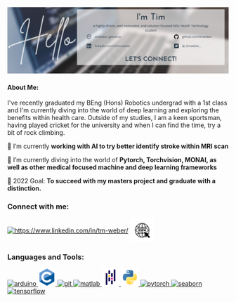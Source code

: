 <a href="https://timweber.github.io">
  <img src="https://github.com/TimWeber/timweber/blob/master/Banner - new.png">
</a>

<h4 align="left"><b>About Me:</b> </h4>
<p>I've recently graduated my BEng (Hons) Robotics undergrad with a 1st class and I'm currently diving into the world of deep learning and exploring the benefits within health care. Outside of my studies, I am a keen sportsman, having played cricket for the university and when I can find the time, try a bit of rock climbing.</p>

🔭 I’m currently **working with AI to try better identify stroke within MRI scan**

🌱 I’m currently diving into the world of **Pytorch, Torchvision, MONAI, as well as other medical focused machine and deep learning frameworks**

🥅 2022 Goal: **To succeed with my masters project and graduate with a distinction.**

<h3 align="left">Connect with me:</h3>
<p align="left">
<a href="https://linkedin.com/in/tm-weber/" target="blank"><img align="center" src="https://raw.githubusercontent.com/rahuldkjain/github-profile-readme-generator/master/src/images/icons/Social/linked-in-alt.svg" alt="https://www.linkedin.com/in/tm-weber/" height="30" width="40" /></a>
<a href="https://timweber.github.io" target="blank"><img align="center" src="https://github.com/TimWeber/timweber/blob/master/icon.png" alt="timweber.github.io" height="55" width="55" /></a>
</p>

<h3 align="left">Languages and Tools:</h3>
<p align="left"> <a href="https://www.arduino.cc/" target="_blank" rel="noreferrer"> <img src="https://cdn.worldvectorlogo.com/logos/arduino-1.svg" alt="arduino" width="40" height="40"/> </a> <a href="https://www.cprogramming.com/" target="_blank" rel="noreferrer"> <img src="https://raw.githubusercontent.com/devicons/devicon/master/icons/c/c-original.svg" alt="c" width="40" height="40"/> </a> <a href="https://git-scm.com/" target="_blank" rel="noreferrer"> <img src="https://www.vectorlogo.zone/logos/git-scm/git-scm-icon.svg" alt="git" width="40" height="40"/> </a> <a href="https://www.mathworks.com/" target="_blank" rel="noreferrer"> <img src="https://upload.wikimedia.org/wikipedia/commons/2/21/Matlab_Logo.png" alt="matlab" width="40" height="40"/> </a> <a href="https://pandas.pydata.org/" target="_blank" rel="noreferrer"> <img src="https://raw.githubusercontent.com/devicons/devicon/2ae2a900d2f041da66e950e4d48052658d850630/icons/pandas/pandas-original.svg" alt="pandas" width="40" height="40"/> </a> <a href="https://www.python.org" target="_blank" rel="noreferrer"> <img src="https://raw.githubusercontent.com/devicons/devicon/master/icons/python/python-original.svg" alt="python" width="40" height="40"/> </a> <a href="https://pytorch.org/" target="_blank" rel="noreferrer"> <img src="https://www.vectorlogo.zone/logos/pytorch/pytorch-icon.svg" alt="pytorch" width="40" height="40"/> </a> <a href="https://seaborn.pydata.org/" target="_blank" rel="noreferrer"> <img src="https://seaborn.pydata.org/_images/logo-mark-lightbg.svg" alt="seaborn" width="40" height="40"/> </a> <a href="https://www.tensorflow.org" target="_blank" rel="noreferrer"> <img src="https://www.vectorlogo.zone/logos/tensorflow/tensorflow-icon.svg" alt="tensorflow" width="40" height="40"/> </a> </p>

